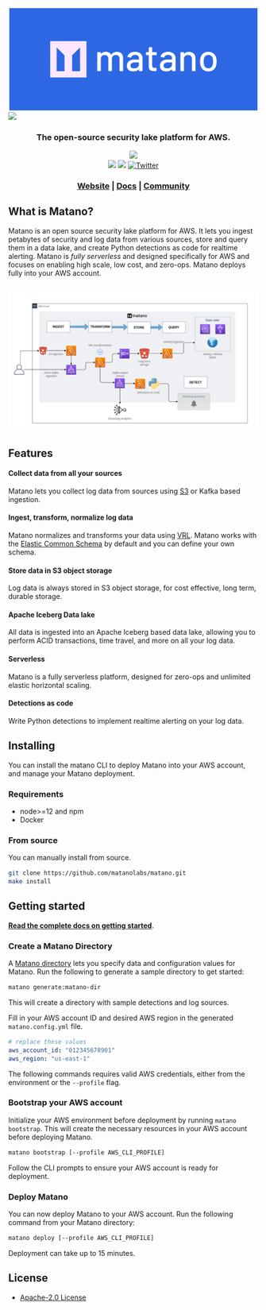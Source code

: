 <div align="center">
  <a href="https://matano.dev"><img src="website/src/assets/cover.png" width="500"></a>
</div>

<!-- <h1 align="center">Matano</h1> -->

<img referrerpolicy="no-referrer-when-downgrade" src="https://static.scarf.sh/a.png?x-pxid=03c989f6-90f5-4982-b002-a48635f10b5d" />

<div align="center">
  <h3>The open-source security lake platform for AWS.</h3>
</div>

<div align="center">
    <a href="#"><img src="https://img.shields.io/badge/Deploys%20to-AWS-%23FF9900.svg?style=for-the-badge&logo=amazon-aws&logoColor=white&labelColor=232F3E"/></a>
    <br>
    <a href="/LICENSE" target="_blank"><img src="https://img.shields.io/github/license/matanolabs/matano?style=flat"/></a>
    <!-- <img src="https://img.shields.io/github/v/release/matanolabs/matano?style=flat-square"/> -->
    <a href="https://discord.gg/YSYfHMbfZQ" target="_blank"><img src="https://img.shields.io/discord/996484553290022973?logo=discord&style=flat-square"/></a>
    <a href="http://twitter.com/intent/tweet?url=https%3A%2F%2Fgithub.com%2Fmatanolabs%2Fmatano" target="_blank"><img src="https://img.shields.io/twitter/url?style=social&url=https%3A%2F%2Fgithub.com%2Fmatanolabs%2Fmatano" alt="Twitter"/></a>
</div>

<div align="center">
    <h3 align="center">
        <a href="https://www.matano.dev">Website</a>
        <span> | </span>
        <a href="https://matano.dev/docs">Docs</a>
        <span> | </span>
        <a href="https://discord.gg/YSYfHMbfZQ">Community</a>
    </h3>
</div>

## What is Matano?

Matano is an open source security lake platform for AWS. It lets you ingest petabytes of security and log data from various sources, store and query them in a data lake, and create Python detections as code for realtime alerting. Matano is *fully serverless* and designed specifically for AWS and focuses on enabling high scale, low cost, and zero-ops. Matano deploys fully into your AWS account.

<div align="center">
  <br>
  <img src="website/src/assets/diagram.png" width="1000">
</div>

## Features

#### Collect data from all your sources
Matano lets you collect log data from sources using [S3](#) or Kafka based ingestion.

#### Ingest, transform, normalize log data
Matano normalizes and transforms your data using [VRL](https://vector.dev/docs/reference/vrl/). Matano works with the [Elastic Common Schema](https://www.elastic.co/guide/en/ecs/current/index.html) by default and you can define your own schema. 

#### Store data in S3 object storage
Log data is always stored in S3 object storage, for cost effective, long term, durable storage.

#### Apache Iceberg Data lake
All data is ingested into an Apache Iceberg based data lake, allowing you to perform ACID transactions, time travel, and more on all your log data.

#### Serverless
Matano is a fully serverless platform, designed for zero-ops and unlimited elastic horizontal scaling.

#### Detections as code
Write Python detections to implement realtime alerting on your log data.

## Installing

You can install the matano CLI to deploy Matano into your AWS account, and manage your Matano deployment.

### Requirements

- node>=12 and npm
- Docker

<!-- ### Installation script

```bash
curl -sS https://raw.githubusercontent.com/matanolabs/matano/main/install.sh | bash
```

Matano will be installed by default in `"$HOME/.matano"`. You can configure this using the `--install-dir` option. -->

### From source

You can manually install from source.

```bash
git clone https://github.com/matanolabs/matano.git
make install
```

## Getting started
[**Read the complete docs on getting started**](https://matano.dev/docs/getting-started).

### Create a Matano Directory

A [Matano directory](https://matano.dev/docs/matano-directory) lets you specify data and configuration values for Matano. Run the following to generate a sample directory to get started:

```bash
matano generate:matano-dir
```

This will create a directory with sample detections and log sources.

Fill in your AWS account ID and desired AWS region in the generated `matano.config.yml` file.

```yml
# replace these values
aws_account_id: "012345678901"
aws_region: "us-east-1"
```

The following commands requires valid AWS credentials, either from the environment or the `--profile` flag.

### Bootstrap your AWS account

Initialize your AWS environment before deployment by running `matano bootstrap`. This will create the necessary resources in your AWS account before deploying Matano.

```bash
matano bootstrap [--profile AWS_CLI_PROFILE]
```

Follow the CLI prompts to ensure your AWS account is ready for deployment.

### Deploy Matano

You can now deploy Matano to your AWS account. Run the following command from your Matano directory:

```bash
matano deploy [--profile AWS_CLI_PROFILE]
```

Deployment can take up to 15 minutes.

## License

* [Apache-2.0 License](LICENSE)
